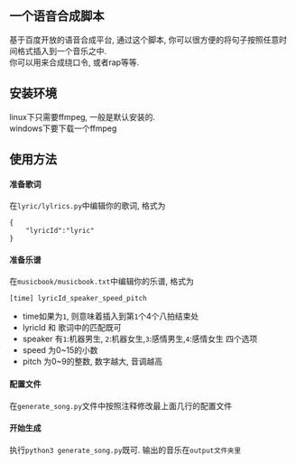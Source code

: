 ## 一个语音合成脚本
基于百度开放的语音合成平台, 通过这个脚本, 你可以很方便的将句子按照任意时间格式插入到一个音乐之中.   
你可以用来合成绕口令, 或者rap等等.  
## 安装环境
linux下只需要ffmpeg, 一般是默认安装的.  
windows下要下载一个ffmpeg
## 使用方法
#### 准备歌词
在`lyric/lylrics.py`中编辑你的歌词, 格式为
```
{
    "lyricId":"lyric"
}
```
####  准备乐谱
在`musicbook/musicbook.txt`中编辑你的乐谱, 格式为
```
[time] lyricId_speaker_speed_pitch
```
* time如果为`1`, 则意味着插入到第`1`个4个八拍结束处
* lyricId 和 歌词中的匹配既可
* speaker 有`1`:机器男生, `2`:机器女生,`3`:感情男生,`4`:感情女生 四个选项
* speed 为0~15的小数
* pitch 为0~9的整数, 数字越大, 音调越高

#### 配置文件
在`generate_song.py`文件中按照注释修改最上面几行的配置文件

#### 开始生成
执行`python3 generate_song.py`既可. 输出的音乐在`output文件夹里`



